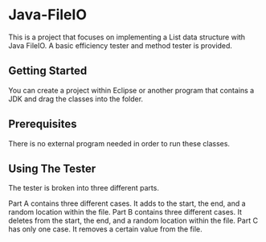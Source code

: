 # Java-FileIO
This is a project that focuses on implementing a List data structure with Java FileIO. A basic efficiency tester and method tester is provided.

## Getting Started
You can create a project within Eclipse or another program that contains a JDK and drag the classes into the folder.

## Prerequisites
There is no external program needed in order to run these classes.

## Using The Tester
The tester is broken into three different parts.

Part A contains three different cases.
It adds to the start, the end, and a random location within the file.
Part B contains three different cases.
It deletes from the start, the end, and a random location within the file.
Part C has only one case.
It removes a certain value from the file.

